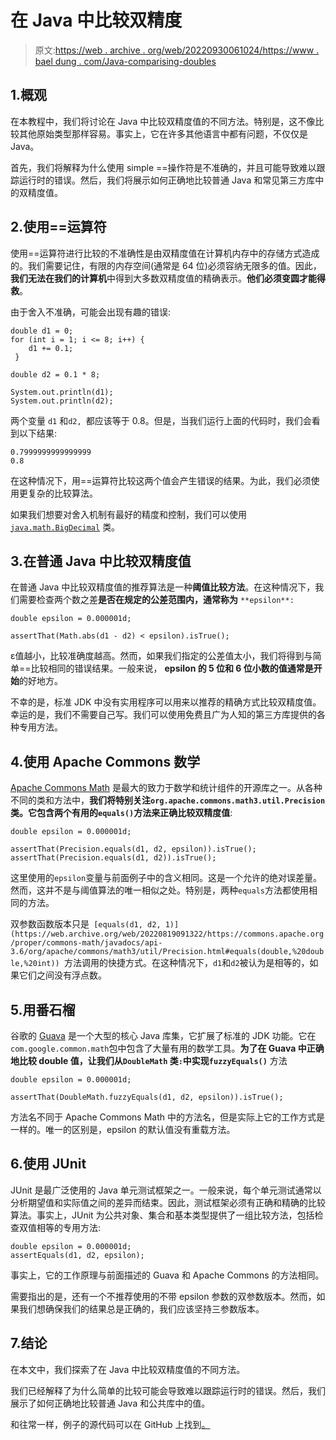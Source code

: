 # 在 Java 中比较双精度

> 原文:[https://web . archive . org/web/20220930061024/https://www . bael dung . com/Java-comparising-doubles](https://web.archive.org/web/20220930061024/https://www.baeldung.com/java-comparing-doubles)

## 1.概观

在本教程中，我们将讨论在 Java 中比较双精度值的不同方法。特别是，这不像比较其他原始类型那样容易。事实上，它在许多其他语言中都有问题，不仅仅是 Java。

首先，我们将解释为什么使用 simple ==操作符是不准确的，并且可能导致难以跟踪运行时的错误。然后，我们将展示如何正确地比较普通 Java 和常见第三方库中的双精度值。

## 2.使用==运算符

使用==运算符进行比较的不准确性是由双精度值在计算机内存中的存储方式造成的。我们需要记住，有限的内存空间(通常是 64 位)必须容纳无限多的值。因此，**我们无法在我们的计算机**中得到大多数双精度值的精确表示。**他们必须变圆才能得救**。

由于舍入不准确，可能会出现有趣的错误:

```
double d1 = 0;
for (int i = 1; i <= 8; i++) {
    d1 += 0.1;
 }

double d2 = 0.1 * 8;

System.out.println(d1);
System.out.println(d2);
```

两个变量 `d1` 和`d2, `都应该等于 0.8。但是，当我们运行上面的代码时，我们会看到以下结果:

```
0.7999999999999999
0.8
```

在这种情况下，用==运算符比较这两个值会产生错误的结果。为此，我们必须使用更复杂的比较算法。

如果我们想要对舍入机制有最好的精度和控制，我们可以使用 [`java.math.BigDecimal`](/web/20220819091322/https://www.baeldung.com/java-bigdecimal-biginteger) 类。

## 3.在普通 Java 中比较双精度值

在普通 Java 中比较双精度值的推荐算法是一种**阈值比较方法**。在这种情况下，我们需要检查两个数之差**是否在规定的公差范围内，通常称为** `**epsilon**:`

```
double epsilon = 0.000001d;

assertThat(Math.abs(d1 - d2) < epsilon).isTrue();
```

ε值越小，比较准确度越高。然而，如果我们指定的公差值太小，我们将得到与简单==比较相同的错误结果。一般来说， **epsilon 的 5 位和 6 位小数的值通常是开始**的好地方。

不幸的是，标准 JDK 中没有实用程序可以用来以推荐的精确方式比较双精度值。幸运的是，我们不需要自己写。我们可以使用免费且广为人知的第三方库提供的各种专用方法。

## 4.使用 Apache Commons 数学

[Apache Commons Math](/web/20220819091322/https://www.baeldung.com/apache-commons-math) 是最大的致力于数学和统计组件的开源库之一。从各种不同的类和方法中，**我们将特别关注`org.apache.commons.math3.util.Precision`类。它包含两个有用的`equals()`方法来正确比较双精度值**:

```
double epsilon = 0.000001d;

assertThat(Precision.equals(d1, d2, epsilon)).isTrue();
assertThat(Precision.equals(d1, d2)).isTrue();
```

这里使用的`epsilon`变量与前面例子中的含义相同。这是一个允许的绝对误差量。然而，这并不是与阈值算法的唯一相似之处。特别是，两种`equals`方法都使用相同的方法。

双参数函数版本只是` [equals(d1, d2, 1)](https://web.archive.org/web/20220819091322/https://commons.apache.org/proper/commons-math/javadocs/api-3.6/org/apache/commons/math3/util/Precision.html#equals(double,%20double,%20int)) `方法调用的快捷方式。在这种情况下，`d1`和`d2`被认为是相等的，如果它们之间没有浮点数。

## 5.用番石榴

谷歌的 [Guava](/web/20220819091322/https://www.baeldung.com/guava-guide) 是一个大型的核心 Java 库集，它扩展了标准的 JDK 功能。它在`com.google.common.math`包中包含了大量有用的数学工具。**为了在 Guava 中正确地比较 double 值，让我们从`DoubleMath` 类`:`中实现`fuzzyEquals()`** 方法

```
double epsilon = 0.000001d;

assertThat(DoubleMath.fuzzyEquals(d1, d2, epsilon)).isTrue();
```

方法名不同于 Apache Commons Math 中的方法名，但是实际上它的工作方式是一样的。唯一的区别是，epsilon 的默认值没有重载方法。

## 6.使用 JUnit

JUnit 是最广泛使用的 Java 单元测试框架之一。一般来说，每个单元测试通常以分析期望值和实际值之间的差异而结束。因此，测试框架必须有正确和精确的比较算法。事实上，JUnit 为公共对象、集合和基本类型提供了一组比较方法，包括检查双值相等的专用方法:

```
double epsilon = 0.000001d;
assertEquals(d1, d2, epsilon);
```

事实上，它的工作原理与前面描述的 Guava 和 Apache Commons 的方法相同。

需要指出的是，还有一个不推荐使用的不带 epsilon 参数的双参数版本。然而，如果我们想确保我们的结果总是正确的，我们应该坚持三参数版本。

## 7.结论

在本文中，我们探索了在 Java 中比较双精度值的不同方法。

我们已经解释了为什么简单的比较可能会导致难以跟踪运行时的错误。然后，我们展示了如何正确地比较普通 Java 和公共库中的值。

和往常一样，例子的源代码可以在 GitHub 上找到[。](https://web.archive.org/web/20220819091322/https://github.com/eugenp/tutorials/tree/master/core-java-modules/core-java-lang-3)